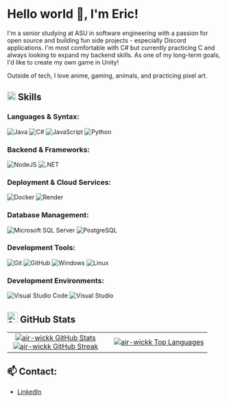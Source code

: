 # Hello world 👋, I'm Eric!

I'm a senior studying at ASU in software engineering with a passion for open source and building fun side projects - especially Discord applications. I'm most comfortable with C# but currently practicing C and always looking to expand my backend skills. As one of my long-term goals, I'd like to create my own game in Unity!

Outside of tech, I love anime, gaming, animals, and practicing pixel art.

## <img src="https://media2.giphy.com/media/QssGEmpkyEOhBCb7e1/giphy.gif" width="20" alt="typing cat gif" /> Skills
### Languages & Syntax:
![Java](https://img.shields.io/badge/java-%23ED8B00.svg?style=for-the-badge&logo=openjdk&logoColor=white)
![C#](https://img.shields.io/badge/c%23-239120.svg?style=for-the-badge&logo=c-sharp&logoColor=white)
![JavaScript](https://img.shields.io/badge/javascript-%23F7DF1E.svg?style=for-the-badge&logo=javascript&logoColor=black)
![Python](https://img.shields.io/badge/python-3670A0?style=for-the-badge&logo=python&logoColor=ffdd54)

### Backend & Frameworks:
![NodeJS](https://img.shields.io/badge/node.js-339933.svg?style=for-the-badge&logo=node.js&logoColor=white)
![.NET](https://img.shields.io/badge/.NET-512BD4.svg?style=for-the-badge&logo=dot-net&logoColor=white)

### Deployment & Cloud Services:
![Docker](https://img.shields.io/badge/docker-2496ED.svg?style=for-the-badge&logo=docker&logoColor=white)
![Render](https://img.shields.io/badge/render-1D2330.svg?style=for-the-badge&logo=render&logoColor=white)

### Database Management:
![Microsoft SQL Server](https://img.shields.io/badge/Microsoft_SQL_Server-CC2927.svg?style=for-the-badge&logo=microsoft-sql-server&logoColor=white)
![PostgreSQL](https://img.shields.io/badge/postgresql-316192.svg?style=for-the-badge&logo=postgresql&logoColor=white)

### Development Tools:
![Git](https://img.shields.io/badge/git-F05032.svg?style=for-the-badge&logo=git&logoColor=white)
![GitHub](https://img.shields.io/badge/github-181717.svg?style=for-the-badge&logo=github&logoColor=white)
![Windows](https://img.shields.io/badge/windows-0078D6.svg?style=for-the-badge&logo=windows&logoColor=white)
![Linux](https://img.shields.io/badge/linux-FCC624.svg?style=for-the-badge&logo=linux&logoColor=black)

### Development Environments:
![Visual Studio Code](https://img.shields.io/badge/Visual_Studio_Code-007ACC.svg?style=for-the-badge&logo=visual-studio-code&logoColor=white)
![Visual Studio](https://img.shields.io/badge/Visual_Studio-5C2D91.svg?style=for-the-badge&logo=visual-studio&logoColor=white)


## <img src="https://media.giphy.com/media/iY8CRBdQXODJSCERIr/giphy.gif" width="25" alt="fun gif" /> GitHub Stats 
<table align="center" style="width: 100%;">
  <tr>
    <!-- Left column: Stats + Streaks stacked -->
    <td width="50%" align="center" valign="top" style="padding-right: 1rem;">
      <a href="https://github.com/air-wickk" target="_blank" rel="noopener noreferrer">
        <img src="https://github-readme-stats.vercel.app/api?username=air-wickk&show_icons=true&theme=nightowl&count_private=true" alt="air-wickk GitHub Stats" style="max-width: 100%; height: auto;" />
      </a>
      <br />
      <a href="https://github.com/air-wickk" target="_blank" rel="noopener noreferrer">
        <img src="https://github-readme-streak-stats.herokuapp.com/?user=air-wickk&theme=nightowl" alt="air-wickk GitHub Streak" style="max-width: 100%; height: auto;" />
      </a>
    </td>
    <!-- Right column: Top Languages centered vertically -->
    <td width="50%" align="center" valign="middle" style="padding-left: 1rem;">
      <a href="https://github.com/air-wickk" target="_blank" rel="noopener noreferrer">
        <img src="https://github-readme-stats.vercel.app/api/top-langs/?username=air-wickk&theme=nightowl&langs_count=10" alt="air-wickk Top Languages" style="max-width: 100%; height: auto;" />
      </a>
    </td>
  </tr>
</table>


## 📫 Contact:
- [LinkedIn](https://www.linkedin.com/in/eric-worwa-b0402a265)
